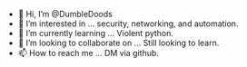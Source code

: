 - 👋 Hi, I’m @DumbleDoods
- 👀 I’m interested in ... security, networking, and automation.
- 🌱 I’m currently learning ... Violent python. 
- 💞️ I’m looking to collaborate on ... Still looking to learn. 
- 📫 How to reach me ... DM via github.

<!---
DumbleDoods/DumbleDoods is a ✨ special ✨ repository because its `README.md` (this file) appears on your GitHub profile.
You can click the Preview link to take a look at your changes.
--->
